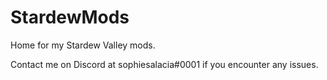 # StardewMods
Home for my Stardew Valley mods.

Contact me on Discord at sophiesalacia#0001 if you encounter any issues.
